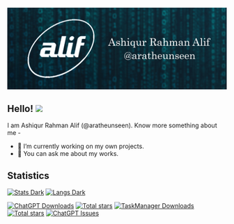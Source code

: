 ![Header](https://github.com/aratheunseen/aratheunseen/blob/master/src/header.jpg "Header")
## Hello! <img src="https://raw.githubusercontent.com/MartinHeinz/MartinHeinz/master/wave.gif" width="30px">

I am Ashiqur Rahman Alif (@aratheunseen). Know more something about me -

- 🔬 I’m currently working on my own projects.
- 💬 You can ask me about my works.

## Statistics

<a href="#">![Stats Dark](https://github-readme-stats.vercel.app/api?username=aratheunseen&show_icons=false&theme=dark&hide=stars)</a>
<a href="#">![Langs Dark](https://github-readme-stats.vercel.app/api/top-langs/?username=aratheunseen&theme=dark&hide_progress=true&layout=donut&langs_count=8&size_weight=0.5&count_weight=0.5&hide=)</a>

<a href="https://github.com/aratheunseen/chatgpt-app/releases/download/android/ChatGPT-android.apk">![ChatGPT Downloads](https://img.shields.io/github/downloads/aratheunseen/chatgpt/total?logo=android&label=ChatGPT%20Downloads&color=0E972D)</a>
<a href="#">![Total stars](https://img.shields.io/github/stars/aratheunseen?logo=star&label=Unseen%20Stars)</a>
<a href="https://github.com/aratheunseen/task-manager/releases/download/android/todo-android.apk">![TaskManager Downloads](https://img.shields.io/github/downloads/aratheunseen/task-manager/total?logo=android&label=TaskManager%20Downloads&color=0E972D)</a>
<a href="#">![Total stars](https://img.shields.io/github/stars/aragle?logo=star&label=SandBox%20Stars)</a>
<a href="#">![ChatGPT Issues](https://img.shields.io/github/issues/aratheunseen/chatgpt?label=Issues)</a>

